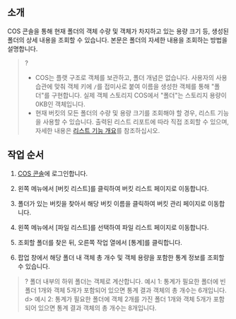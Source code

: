 ## 소개

COS 콘솔을 통해 현재 폴더의 객체 수량 및 객체가 차지하고 있는 용량 크기 등, 생성된 폴더의 상세 내용을 조회할 수 있습니다. 본문은 폴더의 자세한 내용을 조회하는 방법을 설명합니다.

>?
>- COS는 플랫 구조로 객체를 보관하고, 폴더 개념은 없습니다. 사용자의 사용 습관에 맞춰 객체 키에 `/`를 접미사로 붙여 이름을 생성한 객체를 통해 "폴더"를 구현합니다. 실제 객체 스토리지 COS에서 "폴더"는 스토리지 용량이 0KB인 객체입니다.
>- 현재 버킷의 모든 폴더의 수량 및 용량 크기를 조회해야 할 경우, 리스트 기능을 사용할 수 있습니다. 출력된 리스트 리포트에 따라 직접 조회할 수 있으며, 자세한 내용은 [리스트 기능 개요](https://intl.cloud.tencent.com/document/product/436/30622)를 참조하십시오.

## 작업 순서

1. [COS 콘솔](https://console.cloud.tencent.com/cos5)에 로그인합니다.
2. 왼쪽 메뉴에서 [버킷 리스트]를 클릭하여 버킷 리스트 페이지로 이동합니다.
3. 폴더가 있는 버킷을 찾아서 해당 버킷 이름을 클릭하여 버킷 관리 페이지로 이동합니다.
4. 왼쪽 메뉴에서 [파일 리스트]를 선택하여 파일 리스트 페이지로 이동합니다.
5. 조회할 폴더를 찾은 뒤, 오른쪽 작업 열에서 [통계]를 클릭합니다.

6. 팝업 창에서 해당 폴더 내 객체 총 개수 및 객체 용량을 포함한 통계 정보를 조회할 수 있습니다.

>? 폴더 내부의 하위 폴더는 객체로 계산합니다.
> 예시 1: 통계가 필요한 폴더에 빈 폴더 1개와 객체 5개가 포함되어 있으면 통계 결과 객체의 총 개수는 6개입니다.
d> 예시 2: 통계가 필요한 폴더에 객체 2개를 가진 폴더 1개와 객체 5개가 포함되어 있으면 통계 결과 객체의 총 개수는 8개입니다.
> 

